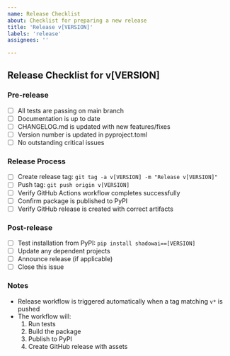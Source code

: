 ```yaml
---
name: Release Checklist
about: Checklist for preparing a new release
title: 'Release v[VERSION]'
labels: 'release'
assignees: ''

---
```


## Release Checklist for v[VERSION]

### Pre-release
- [ ] All tests are passing on main branch
- [ ] Documentation is up to date
- [ ] CHANGELOG.md is updated with new features/fixes
- [ ] Version number is updated in pyproject.toml
- [ ] No outstanding critical issues

### Release Process
- [ ] Create release tag: `git tag -a v[VERSION] -m "Release v[VERSION]"`
- [ ] Push tag: `git push origin v[VERSION]`
- [ ] Verify GitHub Actions workflow completes successfully
- [ ] Confirm package is published to PyPI
- [ ] Verify GitHub release is created with correct artifacts

### Post-release
- [ ] Test installation from PyPI: `pip install shadowai==[VERSION]`
- [ ] Update any dependent projects
- [ ] Announce release (if applicable)
- [ ] Close this issue

### Notes
- Release workflow is triggered automatically when a tag matching `v*` is pushed
- The workflow will:
  1. Run tests
  2. Build the package
  3. Publish to PyPI
  4. Create GitHub release with assets 